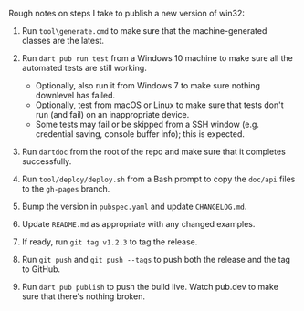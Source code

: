 Rough notes on steps I take to publish a new version of win32:

1. Run `tool\generate.cmd` to make sure that the machine-generated classes are
   the latest.

2. Run `dart pub run test` from a Windows 10 machine to make sure all the
   automated tests are still working.

   - Optionally, also run it from Windows 7 to make sure nothing downlevel has
     failed.
   - Optionally, test from macOS or Linux to make sure that tests don't run (and
     fail) on an inappropriate device.
   - Some tests may fail or be skipped from a SSH window (e.g. credential
     saving, console buffer info); this is expected.

3. Run `dartdoc` from the root of the repo and make sure that it completes
   successfully.

4. Run `tool/deploy/deploy.sh` from a Bash prompt to copy the `doc/api` files to
   the `gh-pages` branch.

5. Bump the version in `pubspec.yaml` and update `CHANGELOG.md`.

6. Update `README.md` as appropriate with any changed examples.

7. If ready, run `git tag v1.2.3` to tag the release.

8. Run `git push` and `git push --tags` to push both the release and the tag to
   GitHub.

9. Run `dart pub publish` to push the build live. Watch pub.dev to make sure
   that there's nothing broken.
